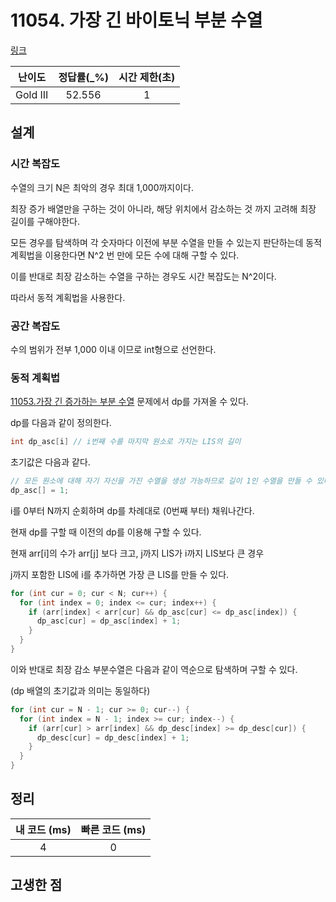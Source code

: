 # 11054. 가장 긴 바이토닉 부분 수열

[링크](https://www.acmicpc.net/problem/11054)

|  난이도  | 정답률(\_%) | 시간 제한(초) |
| :------: | :---------: | :-----------: |
| Gold III |   52.556    |       1       |

## 설계

### 시간 복잡도

수열의 크기 N은 최악의 경우 최대 1,000까지이다.

최장 증가 배열만을 구하는 것이 아니라, 해당 위치에서 감소하는 것 까지 고려해 최장 길이를 구해야한다.

모든 경우를 탐색하며 각 숫자마다 이전에 부분 수열을 만들 수 있는지 판단하는데 동적 계획법을 이용한다면 N^2 번 만에 모든 수에 대해 구할 수 있다.

이를 반대로 최장 감소하는 수열을 구하는 경우도 시간 복잡도는 N^2이다.

따라서 동적 계획법을 사용한다.

### 공간 복잡도

수의 범위가 전부 1,000 이내 이므로 int형으로 선언한다.

### 동적 계획법

[11053.가장 긴 증가하는 부분 수열](https://www.acmicpc.net/problem/11053) 문제에서 dp를 가져올 수 있다.

dp를 다음과 같이 정의한다.

```cpp
int dp_asc[i] // i번째 수를 마지막 원소로 가지는 LIS의 길이
```

초기값은 다음과 같다.

```cpp
// 모든 원소에 대해 자기 자신을 가진 수열을 생성 가능하므로 길이 1인 수열을 만들 수 있다.
dp_asc[] = 1;
```

i를 0부터 N까지 순회하며 dp를 차례대로 (0번째 부터) 채워나간다.

현재 dp를 구할 때 이전의 dp를 이용해 구할 수 있다.

현재 arr[i]의 수가 arr[j] 보다 크고, j까지 LIS가 i까지 LIS보다 큰 경우

j까지 포함한 LIS에 i를 추가하면 가장 큰 LIS를 만들 수 있다.

```cpp
for (int cur = 0; cur < N; cur++) {
  for (int index = 0; index <= cur; index++) {
    if (arr[index] < arr[cur] && dp_asc[cur] <= dp_asc[index]) {
      dp_asc[cur] = dp_asc[index] + 1;
    }
  }
}
```

이와 반대로 최장 감소 부분수열은 다음과 같이 역순으로 탐색하며 구할 수 있다.

(dp 배열의 초기값과 의미는 동일하다)

```cpp
for (int cur = N - 1; cur >= 0; cur--) {
  for (int index = N - 1; index >= cur; index--) {
    if (arr[cur] > arr[index] && dp_desc[index] >= dp_desc[cur]) {
      dp_desc[cur] = dp_desc[index] + 1;
    }
  }
}
```

## 정리

| 내 코드 (ms) | 빠른 코드 (ms) |
| :----------: | :------------: |
|      4       |       0        |

## 고생한 점
